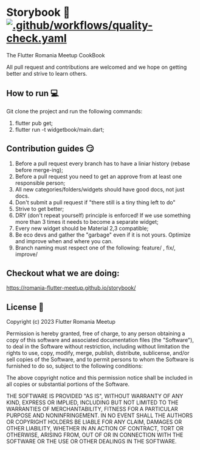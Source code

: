 # Storybook :notebook:  [![.github/workflows/quality-check.yaml](https://github.com/Romania-Flutter-Meetup/storybook/actions/workflows/quality-check.yaml/badge.svg?branch=main)](https://github.com/Romania-Flutter-Meetup/storybook/actions/workflows/quality-check.yaml)  

The Flutter Romania Meetup CookBook

All pull request and contributions are welcomed and we hope on getting better and strive to learn others.


## How to run :computer:
Git clone the project and run the following commands:
1) flutter pub get;
2) flutter run -t widgetbook/main.dart;


## Contribution guides :smirk:
1) Before a pull request every branch has to have a liniar history (rebase before merge-ing);
2) Before a pull request you need to get an approve from at least one responsible person;
3) All new categories/folders/widgets should have good docs, not just docs.
4) Don't submit a pull request if "there still is a tiny thing left to do"
5) Strive to get better;
6) DRY (don't repeat yourself) principle is enforced! If we use something more than 3 times it needs to become a separate widget;
7) Every new widget should be Material 2,3 compatible;
8) Be eco devs and gather the "garbage" even if it is not yours. Optimize and improve when and where you can.
9) Branch naming must respect one of the following: feature/<what i did> , fix/<what i fixed>, improve/<what i improved>


## Checkout what we are doing:
https://romania-flutter-meetup.github.io/storybook/


## License :newspaper:
Copyright (c) 2023 Flutter Romania Meetup

Permission is hereby granted, free of charge, to any person obtaining a copy
of this software and associated documentation files (the "Software"), to deal
in the Software without restriction, including without limitation the rights
to use, copy, modify, merge, publish, distribute, sublicense, and/or sell
copies of the Software, and to permit persons to whom the Software is
furnished to do so, subject to the following conditions:

The above copyright notice and this permission notice shall be included in all
copies or substantial portions of the Software.

THE SOFTWARE IS PROVIDED "AS IS", WITHOUT WARRANTY OF ANY KIND, EXPRESS OR
IMPLIED, INCLUDING BUT NOT LIMITED TO THE WARRANTIES OF MERCHANTABILITY,
FITNESS FOR A PARTICULAR PURPOSE AND NONINFRINGEMENT. IN NO EVENT SHALL THE
AUTHORS OR COPYRIGHT HOLDERS BE LIABLE FOR ANY CLAIM, DAMAGES OR OTHER
LIABILITY, WHETHER IN AN ACTION OF CONTRACT, TORT OR OTHERWISE, ARISING FROM,
OUT OF OR IN CONNECTION WITH THE SOFTWARE OR THE USE OR OTHER DEALINGS IN THE
SOFTWARE.